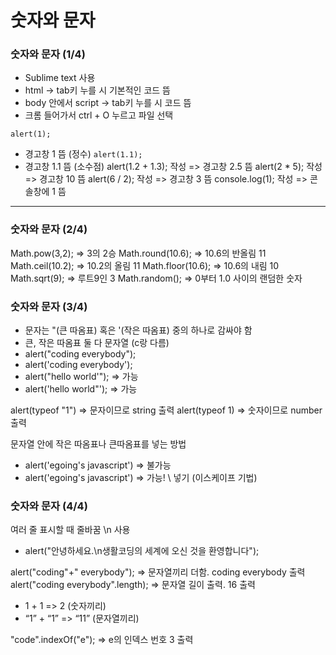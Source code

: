 # 숫자와 문자
### 숫자와 문자 (1/4)
- Sublime text 사용
- html -> tab키 누를 시 기본적인 코드 뜸
- body 안에서 script -> tab키 누를 시 코드 뜸
- 크롬 들어가서 ctrl + O 누르고 파일 선택


`alert(1);`
- 경고창 1 뜸 (정수)
`alert(1.1);`
- 경고창 1.1 뜸 (소수점)
alert(1.2 + 1.3); 작성 => 경고창 2.5 뜸
alert(2 * 5); 작성 => 경고창 10 뜸
alert(6 / 2); 작성 => 경고창 3 뜸
console.log(1); 작성 => 콘솔창에 1 뜸

---

### 숫자와 문자 (2/4)
Math.pow(3,2); => 3의 2승
Math.round(10.6); => 10.6의 반올림 11
Math.ceil(10.2); => 10.2의 올림 11
Math.floor(10.6); => 10.6의 내림 10
Math.sqrt(9); => 루트9인 3
Math.random(); => 0부터 1.0 사이의 랜덤한 숫자

### 숫자와 문자 (3/4)
- 문자는 "(큰 따옴표) 혹은 '(작은 따옴표) 중의 하나로 감싸야 함
- 큰, 작은 따옴표 둘 다 문자열 (c랑 다름)
- alert("coding everybody");
- alert('coding everybody');
- alert("hello world'"); => 가능
- alert('hello world"'); => 가능

alert(typeof "1") => 문자이므로 string 출력
alert(typeof 1) => 숫자이므로 number 출력

문자열 안에 작은 따옴표나 큰따옴표를 넣는 방법
- alert('egoing's javascript') => 불가능
- alert('egoing\'s javascript') => 가능! \ 넣기 (이스케이프 기법) 

### 숫자와 문자 (4/4)
여러 줄 표시할 때 줄바꿈 \n 사용
- alert("안녕하세요.\n생활코딩의 세계에 오신 것을 환영합니다");

alert("coding"+" everybody"); => 문자열끼리 더함. coding everybody 출력
alert("coding everybody".length); => 문자열 길이 출력. 16 출력
- 1 + 1 => 2 (숫자끼리)
- “1” + “1” => “11” (문자열끼리)

"code".indexOf("e"); => e의 인덱스 번호 3 출력

